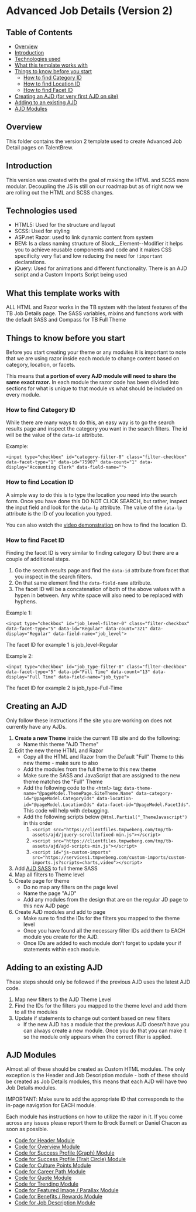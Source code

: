 # Advanced Job Details (Version 2)


## Table of Contents
- [Overview](#overview)
- [Introduction](#introduction)
- [Technologies used](#technologies-used)
- [What this template works with](#what-this-template-works-with)
- [Things to know before you start](#things-to-know-before-you-start)
  - [How to find Category ID](#how-to-find-category-id)
  - [How to find Location ID](#how-to-find-location-id)
  - [How to find Facet ID](#how-to-find-facet-id)
- [Creating an AJD (for very first AJD on site)](#creating-an-ajd)
- [Adding to an existing AJD](#adding-to-an-existing-ajd)
- [AJD Modules](#ajd-modules)


## Overview
This folder contains the version 2 template used to create Advanced Job Detail pages on TalentBrew.


## Introduction
This version was created with the goal of making the HTML and SCSS more modular. Decoupling the JS is still on our roadmap but as of right now we are rolling out the HTML and SCSS changes.


## Technologies used
* HTML5: Used for the structure and layout
* SCSS: Used for styling
* ASP.net Razor: used to link dynamic content from system
* BEM: Is a class naming structure of Block__Element--Modifier it helps you to achieve reusable components and code and it makes CSS specificity very flat and low reducing the need for `!important` declarations.
* jQuery: Used for animations and different functionality. There is an AJD script and a Custom Imports Script being used


## What this template works with
ALL HTML and Razor works in the TB system with the latest features of the TB Job Details page. The SASS variables, mixins and functions work with the default SASS and Compass for TB Full Theme



## Things to know before you start
Before you start creating your theme or any modules it is important to note that we are using razor inside each module to change content based on category, location, or facets. 

This means that **a portion of every AJD module will need to share the same exact razor.** In each module the razor code has been divided into sections for what is unique to that module vs what should be included on every module.



### How to find Category ID
While there are many ways to do this, an easy way is to go the search results page and inspect the category you want in the search filters. The id will be the value of the `data-id` attribute. 

Example:
```
<input type="checkbox" id="category-filter-0" class="filter-checkbox" data-facet-type="1" data-id="75907" data-count="1" data-display="Accounting Clerk" data-field-name="">
```


### How to find Location ID
A simple way to do this is to type the location you need into the search form. Once you have done this DO NOT CLICK SEARCH, but rather, inspect the input field and look for the `data-lp` attribute. The value of the `data-lp` attribute is the ID of you location you typed.

You can also watch the <a href="https://tbcdn.talentbrew.com/company/1554/francis_testing/location_id.mp4" target="_blank">video demonstration</a> on how to find the location ID.



### How to find Facet ID
Finding the facet ID is very similar to finding category ID but there are a couple of additional steps.
1. Go the search results page and find the `data-id` attribute from facet that you inspect in the search filters.
2. On that same element find the `data-field-name` attribute.
3. The facet ID will be a concatenation of both of the above values with a hypen in between. Any white space will also need to be replaced with hyphens.

Example 1:
```
<input type="checkbox" id="job_level-filter-0" class="filter-checkbox" data-facet-type="5" data-id="Regular" data-count="321" data-display="Regular" data-field-name="job_level">
```
The facet ID for example 1 is job_level-Regular

Example 2:
```
<input type="checkbox" id="job_type-filter-0" class="filter-checkbox" data-facet-type="5" data-id="Full Time" data-count="13" data-display="Full Time" data-field-name="job_type">
```
The facet ID for example 2 is job_type-Full-Time



## Creating an AJD
Only follow these instructions if the site you are working on does not currently have any AJDs.

1. **Create a new Theme** inside the current TB site and do the following:
    * Name this theme "AJD Theme"
2. Edit the new theme HTML and Razor
    * Copy all the HTML and Razor from the Default "Full" Theme to this new theme - make sure to also
    * Add the modules from the full theme to this new theme
    * Make sure the SASS and JavaScript that are assigned to the new theme matches the "Full" Theme
    * Add the following code to the `<html>` tag: `data-theme-name="@pageModel.ThemePage.SiteTheme.Name" data-category-id="@pageModel.CategoryIds" data-location-id="@pageModel.LocationIds" data-facet-id="@pageModel.FacetIds"`. This code will help with debugging.
    * Add the following scripts below `@Html.Partial("_ThemeJavascript")` in this order
        1. `<script src="https://clientfiles.tmpwebeng.com/tmp/tb-assets/ajd/jquery-scrolltofixed-min.js"></script>`
        2. `<script src="https://clientfiles.tmpwebeng.com/tmp/tb-assets/ajd/ajd-scripts-min.js"></script>`
        3. `<script id="js-custom-imports" src="https://services1.tmpwebeng.com/custom-imports/custom-imports.js?scripts=charts,video"></script>`
3. Add [AJD SASS](https://github.com/tmpworldwide/tb-ajd-template/blob/gh-pages/code/v2/styles/ajd-styles.scss) to full theme SASS
4. Map all filters to Theme level
5. Create page for theme
    * Do no map any filters on the page level
    * Name the page "AJD"
    * Add any modules from the design that are on the regular JD page to this new AJD page
6. Create AJD modules and add to page
    * Make sure to find the IDs for the filters you mapped to the theme level
    * Once you have found all the necessary filter IDs add them to EACH module you create for the AJD.
    * Once IDs are added to each module don't forget to update your if statements within each module.



## Adding to an existing AJD
These steps should only be followed if the previous AJD uses the latest AJD code.

1. Map new filters to the AJD Theme Level
2. Find the IDs for the filters you mapped to the theme level and add them to all the modules
3. Update if statements to change out content based on new filters
    * If the new AJD has a module that the previous AJD doesn't have you can always create a new module. Once you do that you can make it so the module only appears when the correct filter is applied.



## AJD Modules
Almost all of these should be created as Custom HTML modules. The only exception is the Header and Job Description module - both of these should be created as Job Details modules, this means that each AJD will have two Job Details modules.

IMPORTANT: Make sure to add the appropriate ID that corresponds to the in-page navigation for EACH module.

Each module has instructions on how to utilize the razor in it. If you come across any issues please report them to Brock Barnett or Daniel Chacon as soon as possible.

- [Code for Header Module](https://github.com/tmpworldwide/tb-ajd-template/blob/gh-pages/code/v2/html/ajd-header.html)
- [Code for Overview Module](https://github.com/tmpworldwide/tb-ajd-template/blob/gh-pages/code/v2/html/ajd-overview.html)
- [Code for Success Profile (Graph) Module](https://github.com/tmpworldwide/tb-ajd-template/blob/gh-pages/code/v2/html/ajd-success-profile-graph.html)
- [Code for Success Profile (Trait Circle) Module](https://github.com/tmpworldwide/tb-ajd-template/blob/gh-pages/code/v2/html/ajd-success-profile-trait-circle.html)
- [Code for Culture Points Module](https://github.com/tmpworldwide/tb-ajd-template/blob/gh-pages/code/v2/html/ajd-culture-points.html)
- [Code for Career Path Module](https://github.com/tmpworldwide/tb-ajd-template/blob/gh-pages/code/v2/html/ajd-career-path.html)
- [Code for Quote Module](https://github.com/tmpworldwide/tb-ajd-template/blob/gh-pages/code/v2/html/ajd-quote.html)
- [Code for Trending Module](https://github.com/tmpworldwide/tb-ajd-template/blob/gh-pages/code/v2/html/ajd-trending.html)
- [Code for Featured Image / Parallax Module](https://github.com/tmpworldwide/tb-ajd-template/blob/gh-pages/code/v2/html/ajd-featured-image.html)
- [Code for Benefits / Rewards Module](https://github.com/tmpworldwide/tb-ajd-template/blob/gh-pages/code/v2/html/ajd-rewards.html)
- [Code for Job Description Module](https://github.com/tmpworldwide/tb-ajd-template/blob/gh-pages/code/v2/html/ajd-job-description.html)
















